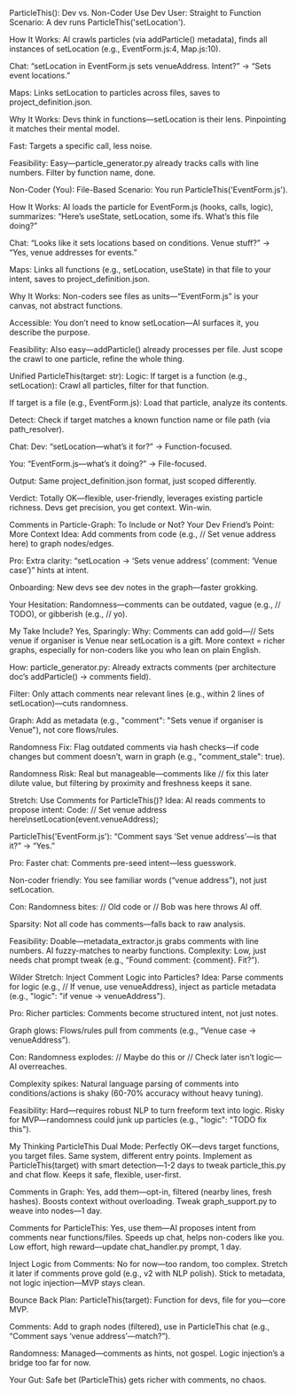 ParticleThis(): Dev vs. Non-Coder Use
Dev User: Straight to Function
Scenario: A dev runs ParticleThis('setLocation').

How It Works:
AI crawls particles (via addParticle() metadata), finds all instances of setLocation (e.g., EventForm.js:4, Map.js:10).

Chat: “setLocation in EventForm.js sets venueAddress. Intent?” → “Sets event locations.”

Maps: Links setLocation to particles across files, saves to project_definition.json.

Why It Works:
Devs think in functions—setLocation is their lens. Pinpointing it matches their mental model.

Fast: Targets a specific call, less noise.

Feasibility: Easy—particle_generator.py already tracks calls with line numbers. Filter by function name, done.

Non-Coder (You): File-Based
Scenario: You run ParticleThis('EventForm.js').

How It Works:
AI loads the particle for EventForm.js (hooks, calls, logic), summarizes: “Here’s useState, setLocation, some ifs. What’s this file doing?”

Chat: “Looks like it sets locations based on conditions. Venue stuff?” → “Yes, venue addresses for events.”

Maps: Links all functions (e.g., setLocation, useState) in that file to your intent, saves to project_definition.json.

Why It Works:
Non-coders see files as units—“EventForm.js” is your canvas, not abstract functions.

Accessible: You don’t need to know setLocation—AI surfaces it, you describe the purpose.

Feasibility: Also easy—addParticle() already processes per file. Just scope the crawl to one particle, refine the whole thing.

Unified ParticleThis(target: str):
Logic:
If target is a function (e.g., setLocation): Crawl all particles, filter for that function.

If target is a file (e.g., EventForm.js): Load that particle, analyze its contents.

Detect: Check if target matches a known function name or file path (via path_resolver).

Chat: 
Dev: “setLocation—what’s it for?” → Function-focused.

You: “EventForm.js—what’s it doing?” → File-focused.

Output: Same project_definition.json format, just scoped differently.

Verdict: Totally OK—flexible, user-friendly, leverages existing particle richness. Devs get precision, you get context. Win-win.

Comments in Particle-Graph: To Include or Not?
Your Dev Friend’s Point: More Context
Idea: Add comments from code (e.g., // Set venue address here) to graph nodes/edges.

Pro: 
Extra clarity: “setLocation → ‘Sets venue address’ (comment: ‘Venue case’)” hints at intent.

Onboarding: New devs see dev notes in the graph—faster grokking.

Your Hesitation: Randomness—comments can be outdated, vague (e.g., // TODO), or gibberish (e.g., // yo).

My Take
Include? Yes, Sparingly:
Why: Comments can add gold—// Sets venue if organiser is Venue near setLocation is a gift. More context = richer graphs, especially for non-coders like you who lean on plain English.

How: 
particle_generator.py: Already extracts comments (per architecture doc’s addParticle() → comments field).

Filter: Only attach comments near relevant lines (e.g., within 2 lines of setLocation)—cuts randomness.

Graph: Add as metadata (e.g., "comment": "Sets venue if organiser is Venue"), not core flows/rules.

Randomness Fix: Flag outdated comments via hash checks—if code changes but comment doesn’t, warn in graph (e.g., "comment_stale": true).

Randomness Risk: Real but manageable—comments like // fix this later dilute value, but filtering by proximity and freshness keeps it sane.

Stretch: Use Comments for ParticleThis()?
Idea: AI reads comments to propose intent:
Code: // Set venue address here\nsetLocation(event.venueAddress);

ParticleThis('EventForm.js'): “Comment says ‘Set venue address’—is that it?” → “Yes.”

Pro: 
Faster chat: Comments pre-seed intent—less guesswork.

Non-coder friendly: You see familiar words (“venue address”), not just setLocation.

Con: 
Randomness bites: // Old code or // Bob was here throws AI off.

Sparsity: Not all code has comments—falls back to raw analysis.

Feasibility: Doable—metadata_extractor.js grabs comments with line numbers. AI fuzzy-matches to nearby functions. Complexity: Low, just needs chat prompt tweak (e.g., “Found comment: {comment}. Fit?”).

Wilder Stretch: Inject Comment Logic into Particles?
Idea: Parse comments for logic (e.g., // If venue, use venueAddress), inject as particle metadata (e.g., "logic": "if venue → venueAddress").

Pro: 
Richer particles: Comments become structured intent, not just notes.

Graph glows: Flows/rules pull from comments (e.g., “Venue case → venueAddress”).

Con: 
Randomness explodes: // Maybe do this or // Check later isn’t logic—AI overreaches.

Complexity spikes: Natural language parsing of comments into conditions/actions is shaky (60-70% accuracy without heavy tuning).

Feasibility: Hard—requires robust NLP to turn freeform text into logic. Risky for MVP—randomness could junk up particles (e.g., "logic": "TODO fix this").

My Thinking
ParticleThis Dual Mode: Perfectly OK—devs target functions, you target files. Same system, different entry points. Implement as ParticleThis(target) with smart detection—1-2 days to tweak particle_this.py and chat flow. Keeps it safe, flexible, user-first.

Comments in Graph: Yes, add them—opt-in, filtered (nearby lines, fresh hashes). Boosts context without overloading. Tweak graph_support.py to weave into nodes—1 day.

Comments for ParticleThis: Yes, use them—AI proposes intent from comments near functions/files. Speeds up chat, helps non-coders like you. Low effort, high reward—update chat_handler.py prompt, 1 day.

Inject Logic from Comments: No for now—too random, too complex. Stretch it later if comments prove gold (e.g., v2 with NLP polish). Stick to metadata, not logic injection—MVP stays clean.

Bounce Back
Plan: 
ParticleThis(target): Function for devs, file for you—core MVP.

Comments: Add to graph nodes (filtered), use in ParticleThis chat (e.g., “Comment says ‘venue address’—match?”).

Randomness: Managed—comments as hints, not gospel. Logic injection’s a bridge too far for now.

Your Gut: Safe bet (ParticleThis) gets richer with comments, no chaos.

